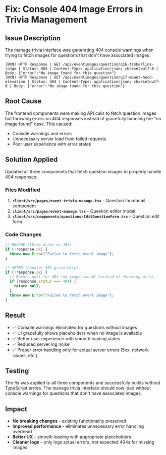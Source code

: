 # Fix: Console 404 Image Errors in Trivia Management

## Issue Description

The manage trivia interface was generating 404 console warnings when trying to fetch images for questions that don't have associated images:

```
[WRN] HTTP Response | GET /api/eventimages/question/q16-timberline-lodge | Status: 404 | Content-Type: application/json; charset=utf-8 | Body: {"error":"No image found for this question"}
[WRN] HTTP Response | GET /api/eventimages/question/q17-mount-hood-elevation | Status: 404 | Content-Type: application/json; charset=utf-8 | Body: {"error":"No image found for this question"}
```

## Root Cause

The frontend components were making API calls to fetch question images but throwing errors on 404 responses instead of gracefully handling the "no image found" case. This caused:

- Console warnings and errors
- Unnecessary server load from failed requests
- Poor user experience with error states

## Solution Applied

Updated all three components that fetch question images to properly handle 404 responses:

### Files Modified

1. **`client/src/pages/event-trivia-manage.tsx`** - QuestionThumbnail component
2. **`client/src/pages/event-manage.tsx`** - Question editor modal
3. **`client/src/components/questions/EditQuestionForm.tsx`** - Question edit form

### Code Changes

```typescript
// BEFORE (threw error on 404)
if (!response.ok) {
  throw new Error("Failed to fetch event image");
}

// AFTER (handles 404 gracefully)
if (!response.ok) {
  // Return null for 404 (no image found) instead of throwing error
  if (response.status === 404) {
    return null;
  }
  throw new Error("Failed to fetch event image");
}
```

## Result

- ✅ Console warnings eliminated for questions without images
- ✅ UI gracefully shows placeholders when no image is available
- ✅ Better user experience with smooth loading states
- ✅ Reduced server log noise
- ✅ Proper error handling only for actual server errors (5xx, network issues, etc.)

## Testing

The fix was applied to all three components and successfully builds without TypeScript errors. The manage trivia interface should now load without console warnings for questions that don't have associated images.

## Impact

- **No breaking changes** - existing functionality preserved
- **Improved performance** - eliminates unnecessary error handling overhead  
- **Better UX** - smooth loading with appropriate placeholders
- **Cleaner logs** - only logs actual errors, not expected 404s for missing images
